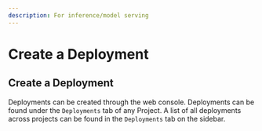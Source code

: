 ```yaml
---
description: For inference/model serving
---
```


# Create a Deployment

## Create a Deployment

Deployments can be created through the web console. Deployments can be found under the `Deployments` tab of any Project. A list of all deployments across projects can be found in the `Deployments` tab on the sidebar. 

